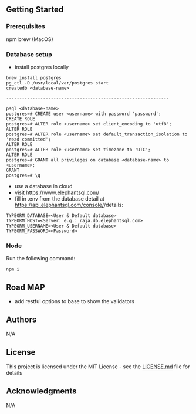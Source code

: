 ## Getting Started

### Prerequisites
npm
brew (MacOS)

### Database setup
* install postgres locally
```
brew install postgres
pg_ctl -D /usr/local/var/postgres start
createdb <database-name>

--------------------------------------------------------------

psql <database-name>
postgres=# CREATE user <username> with password 'password';
CREATE ROLE
postgres=# ALTER role <username> set client_encoding to 'utf8';
ALTER ROLE
postgres=# ALTER role <username> set default_transaction_isolation to 'read committed';
ALTER ROLE
postgres=# ALTER role <username> set timezone to 'UTC';
ALTER ROLE
postgres=# GRANT all privileges on database <database-name> to <username>;
GRANT
postgres=# \q
```

* use a database in cloud
* visit https://www.elephantsql.com/
* fill in .env from the database detail at https://api.elephantsql.com/console/<database-id>/details:
```
TYPEORM_DATABASE=<User & Default database>
TYPEORM_HOST=<Server: e.g.: raja.db.elephantsql.com>
TYPEORM_USERNAME=<User & Default database>
TYPEORM_PASSWORD=<Password>
```

### Node

Run the following command:

```
npm i
```

## Road MAP

* add restful options to base to show the validators


## Authors

N/A

## License

This project is licensed under the MIT License - see the [LICENSE.md](LICENSE.md) file for details

## Acknowledgments

N/A
